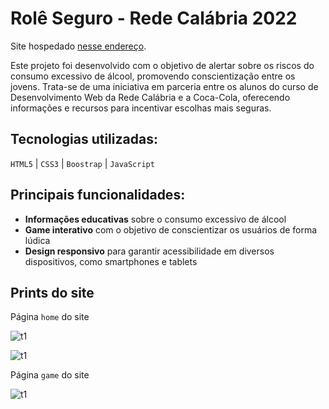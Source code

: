 # Rolê Seguro - Rede Calábria 2022

Site hospedado [nesse endereço](https://joaolandsmann.github.io/roleSeguro/).

Este projeto foi desenvolvido com o objetivo de alertar sobre os riscos do consumo excessivo de álcool, promovendo conscientização entre os jovens. Trata-se de uma iniciativa em parceria entre os alunos do curso de Desenvolvimento Web da Rede Calábria e a Coca-Cola, oferecendo informações e recursos para incentivar escolhas mais seguras.

## Tecnologias utilizadas:

`HTML5` | `CSS3` | `Boostrap` | `JavaScript`

## Principais funcionalidades:

- **Informações educativas** sobre o consumo excessivo de álcool
- **Game interativo** com o objetivo de conscientizar os usuários de forma lúdica
- **Design responsivo** para garantir acessibilidade em diversos dispositivos, como smartphones e tablets


## Prints do site

Página `home` do site

![t1](https://github.com/user-attachments/assets/217bf9ec-d167-4e22-b825-790a7a8a16d9)


![t1](https://github.com/user-attachments/assets/560b2fbe-1669-4310-b1b9-7d89e7e377f5)

Página `game` do site

![t1](https://github.com/user-attachments/assets/0de12f69-c91c-40fe-8ba5-8d088f7390f6)

